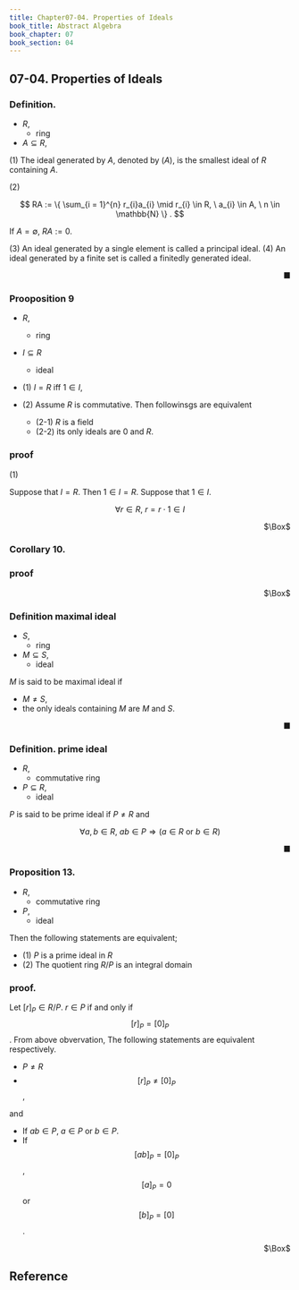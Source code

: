 ```yaml
---
title: Chapter07-04. Properties of Ideals
book_title: Abstract Algebra
book_chapter: 07
book_section: 04
---
```


## 07-04. Properties of Ideals

### Definition.
* $R$,
    * ring
* $A \subseteq R$,

(1) The ideal generated by $A$, denoted by $(A)$, is the smallest ideal of $R$ containing $A$.

(2)

$$
    RA
    :=
    \{
        \sum_{i = 1}^{n}
            r_{i}a_{i}
        \mid
        r_{i} \in R,
        \
        a_{i} \in A,
        \
        n \in \mathbb{N}
    \}
    .
$$

If $A = \emptyset$, $RA := 0$.

(3) An ideal generated by a single element is called a principal ideal.
(4) An ideal generated by a finite set is called a finitedly generated ideal.

<div class="end-of-statement" style="text-align: right">■</div>


### Prooposition 9
* $R$,
    * ring
* $I \subseteq R$
    * ideal

* (1) $I = R$ iff $1 \in I$,
* (2) Assume  $R$ is commutative. Then followinsgs are equivalent
    * (2-1) $R$ is a field
    * (2-2) its only ideals are $0$ and $R$.

### proof
(1)

Suppose that $I = R$. Then $1 \in I = R$.
Suppose that $1 \in I$.

$$
    \forall r \in R,
    \
    r
    =
    r \cdot 1
    \in
    I
$$



<div class="QED" style="text-align: right">$\Box$</div>

### Corollary 10.

### proof

<div class="QED" style="text-align: right">$\Box$</div>


### Definition maximal ideal
* $S$,
    * ring
* $M \subseteq S$,
    * ideal

$M$ is said to be maximal ideal if

* $M \neq S$,
* the only ideals containing $M$ are $M$ and $S$.

<div class="end-of-statement" style="text-align: right">■</div>

### Definition. prime ideal
* $R$,
    * commutative ring
* $P \subseteq R$,
    * ideal

$P$ is said to be prime ideal if $P \neq R$ and

$$
    \forall a, b \in R,
    \
    ab \in P
    \Rightarrow
    (
        a \in R
        \text{ or }
        b \in R
    )
$$

<div class="end-of-statement" style="text-align: right">■</div>

### Proposition 13.
* $R$,
    * commutative ring
* $P$,
    * ideal

Then the following statements are equivalent;

* (1) $P$ is a prime ideal in $R$
* (2) The quotient ring $R/P$ is an integral domain

### proof.
Let $[r]_{P} \in R/P$.
$r \in P$ if and only if $$[r]_{P} = [0]_{P}$$.
From above obvervation, The following statements are equivalent respectively.

* $P \neq R$
* $$[r]_{P} \neq [0]_{P}$$,

and

* If $ab\in P$, $a \in P$ or $b \in P$.
* If $$[ab]_{P} = [0]_{P}$$, $$[a]_{P} = 0$$ or $$[b]_{P} = [0]$$.

<div class="QED" style="text-align: right">$\Box$</div>

## Reference
